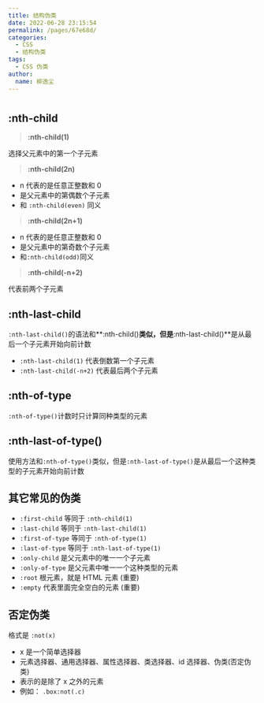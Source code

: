```yaml
---
title: 结构伪类
date: 2022-06-28 23:15:54
permalink: /pages/67e68d/
categories:
  - CSS
  - 结构伪类
tags:
  - CSS 伪类
author:
  name: 柳逸尘
---
```


#

## :nth-child

> **:nth-child(1)**

选择父元素中的第一个子元素

> **:nth-child(2n)**

- n 代表的是任意正整数和 0
- 是父元素中的第偶数个子元素
- 和 `:nth-child(even)` 同义

> **:nth-child(2n+1)**

- n 代表的是任意正整数和 0
- 是父元素中的第奇数个子元素
- 和`:nth-child(odd)`同义

> **:nth-child(-n+2)**

代表前两个子元素

## :nth-last-child

`:nth-last-child()`的语法和**:nth-child()**类似，但是**:nth-last-child()**是从最后一个子元素开始向前计数

- `:nth-last-child(1)` 代表倒数第一个子元素
- `:nth-last-child(-n+2)` 代表最后两个子元素

## :nth-of-type

`:nth-of-type()`计数时只计算同种类型的元素

## :nth-last-of-type()

使用方法和`:nth-of-type()`类似，但是`:nth-last-of-type()`是从最后一个这种类型的子元素开始向前计数

## 其它常见的伪类

- `:first-child` 等同于 `:nth-child(1)`
- `:last-child` 等同于 `:nth-last-child(1)`
- `:first-of-type` 等同于 `:nth-of-type(1)`
- `:last-of-type` 等同于 `:nth-last-of-type(1)`
- `:only-child` 是父元素中的唯一一个子元素
- `:only-of-type` 是父元素中唯一一个这种类型的元素
- `:root` 根元素，就是 HTML 元素 (重要)
- `:empty` 代表里面完全空白的元素 (重要)

## 否定伪类

格式是 `:not(x)`

- x 是一个简单选择器
- 元素选择器、通用选择器、属性选择器、类选择器、id 选择器、伪类(否定伪类)
- 表示的是除了 x 之外的元素
- 例如： `.box:not(.c)`
